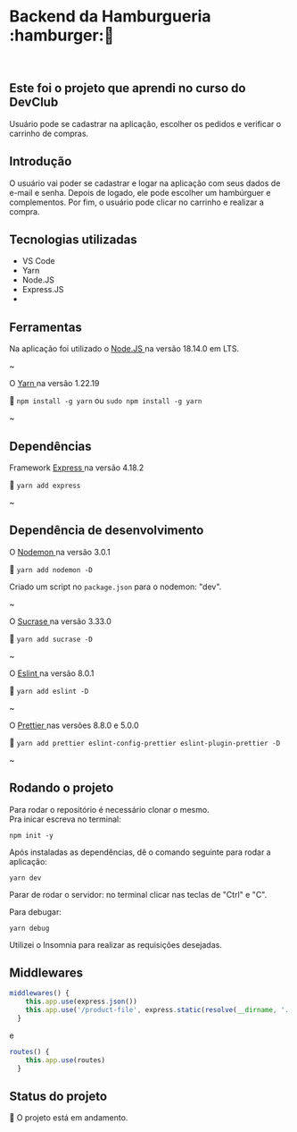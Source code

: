 <h1> Backend da Hamburgueria :hamburger:🛒 </h1>
<br>

<h2> Este foi o projeto que aprendi no curso do DevClub </h2>
<p> Usuário pode se cadastrar na aplicação, escolher os pedidos e verificar o carrinho de compras. </p>

<h2> Introdução </h2>
<p> O usuário vai poder se cadastrar e logar na aplicação com seus dados de e-mail e senha. Depois de logado, ele pode escolher um hambúrguer e complementos. Por fim, o usuário pode clicar no carrinho e realizar a compra. </p>

## Tecnologias utilizadas
* VS Code
* Yarn
* Node.JS
* Express.JS
* 

## Ferramentas
Na aplicação foi utilizado o <a href="https://nodejs.org/en/download" target="_blank" > Node.JS </a>  na versão 18.14.0 em LTS.

~

O <a href="https://classic.yarnpkg.com/lang/en/docs/install/#windows-stable"> Yarn </a> na versão 1.22.19

:small_orange_diamond: `npm install -g yarn` ou `sudo npm install -g yarn` 

~

## Dependências 
Framework <a href="https://www.npmjs.com/package/express" target="_blank" > Express </a> na versão 4.18.2 

:small_orange_diamond: `yarn add express`

~

## Dependência de desenvolvimento
O <a href="https://classic.yarnpkg.com/en/package/nodemon"> Nodemon </a> na versão 3.0.1

:small_orange_diamond: `yarn add nodemon -D`
  
Criado um script no `package.json` para o nodemon: "dev".

~

O <a href="https://yarnpkg.com/package?name=sucrase" target="_blank"> Sucrase </a> na versão 3.33.0

:small_orange_diamond: `yarn add sucrase -D`

~

O <a href="https://yarnpkg.com/package?name=eslint" target="_blank"> Eslint </a> na versão 8.0.1

:small_orange_diamond: `yarn add eslint -D`

~

O <a href="https://yarnpkg.com/package?name=prettier" target="_blank"> Prettier </a> nas versões 8.8.0 e 5.0.0

:small_orange_diamond: `yarn add prettier eslint-config-prettier eslint-plugin-prettier -D`

~

## Rodando o projeto
Para rodar o repositório é necessário clonar o mesmo.  
Pra inicar escreva no terminal:
```
npm init -y
```
Após instaladas as dependências, dê o comando seguinte para rodar a aplicação:
```
yarn dev
```
Parar de rodar o servidor: no terminal clicar nas teclas de "Ctrl" e "C".

Para debugar:
```
yarn debug
```

Utilizei o Insomnia para realizar as requisições desejadas.

## Middlewares
```js
middlewares() {
    this.app.use(express.json())
    this.app.use('/product-file', express.static(resolve(__dirname, '..', 'uploads')))
  }
```
e
```js
routes() {
    this.app.use(routes)
  }
```

## Status do projeto
:construction: O projeto está em andamento. 
